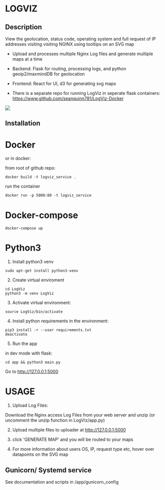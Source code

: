 LOGVIZ
===================

## Description
View the geolocation, status code, operating system and full request of IP addresses visiting visiting NGINX using tooltips on an SVG map

- Upload and processes multiple Nginx Log files and generate multiple maps at a time

- Backend: Flask for routing, processing logs, and python geoip2/maxmindDB for geolocation 

- Frontend: React for UI, d3 for generating svg maps

- There is a separate repo for running LogViz in seperate flask containers: https://www.github.com/seanquinn781/LogViz-Docker

![](logviz.gif)

## Installation

# Docker

or in docker:

from root of github repo:

```
docker build -t logviz_service .
```

run the container
```
docker run -p 5000:80 -t logviz_service
```

# Docker-compose
```
docker-compose up
```

# Python3

1. Install python3 venv

```
sudo apt-get install python3-venv
```

2. Create virtual enviroment

```
cd LogViz
python3 -m venv LogViz
```

3. Activate virtual environment:
```
source LogViz/bin/activate
```

4. Install python requirements in the environment:  
```
pip3 install -r --user requirements.txt
deactivate
```

5. Run the app

in dev mode with flask:

```
cd app && python3 main.py
```

Go to http://127.0.0.1:5000


USAGE
==========================

1. Upload Log Files:

Download the Nginx access Log Files from your web server and unzip (or uncomment the unzip function in LogViz/app.py)

2. Upload multiple files to uploader at http://127.0.0.1:5000

8. click 'GENERATE MAP' and you will be routed to your maps

9. For more information about users OS, IP, request type etc, hover over datapoints on the SVG map


## Gunicorn/ Systemd service

See documentation and scripts in /app/gunicorn_config

